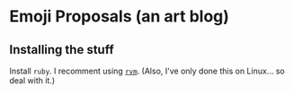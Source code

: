 # Emoji Proposals (an art blog)

## Installing the stuff

Install `ruby`. I recomment using [`rvm`](https://rvm.io/). (Also, I've only done this on Linux... so deal with it.)
